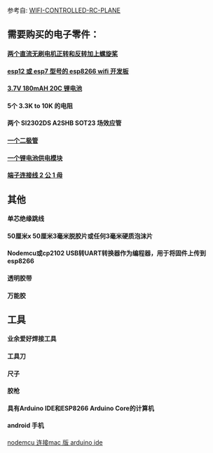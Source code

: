 参考自: [WIFI-CONTROLLED-RC-PLANE](https://www.instructables.com/WIFI-CONTROLLED-RC-PLANE/)

## 需要购买的电子零件：
#### [ 两个直流无刷电机正转和反转加上螺旋桨](https://www.ebay.com/p/2131030961?iid=252717418937)
#### [ esp12 或 esp7 型号的 esp8266 wifi 开发板](https://www.ebay.com/p/2131030961?iid=252717418937)
#### [3.7V 180mAH 20C 锂电池](https://www.ebay.com/p/2131030961?iid=252717418937)
####  5个 3.3K to 10K 的电阻
#### 两个 SI2302DS A2SHB SOT23 场效应管
#### [一个二极管](https://www.ebay.com/c/1239059696)
#### [一个锂电池供电模块](https://www.amazon.com/Charging-Lithium-Battery-Charger-Protection/dp/B08MT6567Z/ref=asc_df_B08MT6567Z/?tag=hyprod-20&linkCode=df0&hvadid=475809947475&hvpos=&hvnetw=g&hvrand=3541120506255037108&hvpone=&hvptwo=&hvqmt=&hvdev=c&hvdvcmdl=&hvlocint=&hvlocphy=9032166&hvtargid=pla-1113244982862&psc=1)
#### [端子连接线 2 公 1 母](https://www.banggood.com/Excellway-100Pcs-Mini-Micro-JST-2_0-PH-2Pin-Connector-Plug-With-120mm-Wires-Cables-p-1147298.html?akmClientCountry=America&gmcCountry=IN%C2%A4cy=INR&createTmp=1&utm_source=googleshopping&utm_medium=cpc_ods&utm_content=heath&utm_campaign=pla-hardware-in&cur_warehouse=CN)
## 其他
#### 单芯绝缘跳线
#### 50厘米x 50厘米3毫米脱胶片或任何3毫米硬质泡沫片
#### Nodemcu或cp2102 USB转UART转换器作为编程器，用于将固件上传到esp8266
#### 透明胶带
#### 万能胶

## 工具
#### 业余爱好焊接工具
#### 工具刀
#### 尺子
#### 胶枪
#### 具有Arduino IDE和ESP8266 Arduino Core的计算机
#### android 手机

[nodemcu 连接mac 版 arduino ide](https://www.youtube.com/watch?v=G0LGr1WpkdQ)
